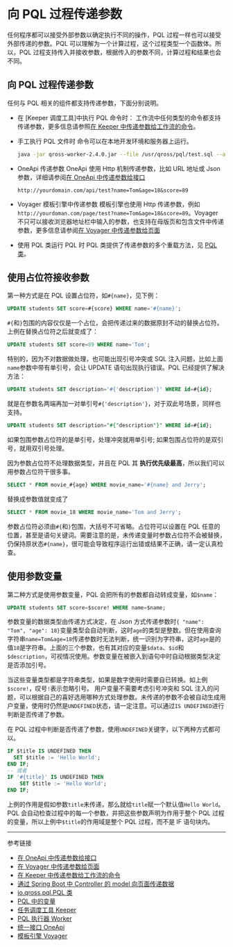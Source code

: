 # 向 PQL 过程传递参数

任何程序都可以接受外部参数以确定执行不同的操作，PQL 过程一样也可以接受外部传递的参数。PQL 可以理解为一个计算过程，这个过程类型一个函数体。所以，PQL 过程支持传入并接收参数，根据传入的参数不同，计算过程和结果也会不同。

## 向 PQL 过程传递参数

任何与 PQL 相关的组件都支持传递参数，下面分别说明。

* 在 [Keeper 调度工具]中执行 PQL 命令时：
  工作流中任何类型的命令都支持传递参数，更多信息请参照[在 Keeper 中传递参数给工作流的命令](/keeper/dag.md)。

* 手工执行 PQL 文件时
  命令可以在本地开发环境和服务器上运行。
  ```sh
  java -jar qross-worker-2.4.0.jar --file /usr/qross/pql/test.sql --args name=Tom&age=18&score=89
  ```

* OneApi 传递参数
  OneApi 使用 Http 机制传递参数，比如 URL 地址或 Json 参数，详细请参阅[在 OneApi 中传递参数给接口](/oneapi/params.md)
  ```
  http://yourdomain.com/api/test?name=Tom&age=18&score=89
  ```

* Voyager 模板引擎中传递参数
  模板引擎也使用 Http 传递参数，例如`http://yourdoman.com/page/test?name=Tom&age=18&score=89`。Voyager 不只可以接收浏览器地址栏中输入的参数，也支持在母版页和包含文件中传递参数，更多信息请参阅[在 Voyager 中传递参数给页面](/voyager/query.md)

* 使用 PQL 类运行 PQL 时
  PQL 类提供了传递参数的多个重载方法，见 [PQL 类](/pql/class.md)。

## 使用占位符接收参数

第一种方式是在 PQL 设置占位符，如`#{name}`，见下例：

```sql
UPDATE students SET score=#{score} WHERE name='#{name}';
```

`#{`和`}`包围的内容仅仅是一个占位，会把传递过来的数据原封不动的替换占位符。上例在替换占位符之后就变成了：

```sql
UPDATE students SET score=89 WHERE name='Tom';
```

特别的，因为不对数据做处理，也可能出现引号冲突或 SQL 注入问题，比如上面`name`参数中带有单引号，会让 UPDATE 语句出现执行错误。PQL 已经提供了解决方法：

```sql
UPDATE students SET description='#{'description'}' WHERE id=#{id};
```

就是在参数名两端再加一对单引号`#{'description'}`，对于双此号场景，同样也支持。

```sql
UPDATE students SET description="#{"description"}" WHERE id=#{id};
```

如果包围参数占位符的是单引号，处理冲突就用单引号; 如果包围占位符的是双引号，就用双引号处理。

因为参数占位符不处理数据类型，并且在 PQL 其 **执行优先级最高**，所以我们可以用参数占位符干很多事。

```sql
SELECT * FROM movie_#{age} WHERE movie_name='#{name} and Jerry'; 
```

替换成参数值就变成了
```sql
SELECT * FROM movie_18 WHERE movie_name='Tom and Jerry';
```

参数占位符必须由`#{`和`}`包围，大括号不可省略。占位符可以设置在 PQL 任意的位置，甚至是语句关键词。需要注意的是，未传递变量时参数占位符不会被替换，仍保持原状态`#{name}`，很可能会导致程序运行出错或结果不正确，请一定认真检查。

## 使用参数变量

第二种方式是使用参数变量，PQL 会把所有的参数都自动转成变量，如`$name`：

```sql
UPDATE students SET score=$score! WHERE name=$name;
```

参数变量的数据类型由传递方式决定，在 Json 方式传递参数时`{ "name": "Tom", "age": 18}`变量类型会自动判断，这时`age`的类型是整数。但在使用查询字符串`name=Tom&age=18`传递参数时无法判断，统一识别为字符串，这时`age`是的值`18`是字符串。上面的三个参数，也有其对应的变量`$data`、`$id`和`$description`，可视情况使用。参数变量在被嵌入到语句中时自动根据类型决定是否添加引号。

当这些变量类型都是字符串类型，如果是数字使用时需要自已转换。如上例`$score!`，叹号`!`表示忽略引号。 用户变量不需要考虑引号冲突和 SQL 注入的问题，可以根据自己的喜好选用哪种方式处理参数。未传递的参数不会被自动生成用户变量，使用时仍然是`UNDEFINED`状态，请一定注意。可以通过`IS UNDEFINED`进行判断是否传递了参数。

在 PQL 过程中判断是否传递了参数，使用`UNDEFINED`关键字，以下两种方式都可以。

```sql
IF $title IS UNDEFINED THEN
  SET $title := 'Hello World';
END IF;
-- 或者
IF '#{title}' IS UNDEFINED THEN
    SET $title := 'Hello World';
END IF;
```

上例的作用是假如参数`title`未传递，那么就给`title`赋一个默认值`Hello World`。PQL 会自动检查过程中的每一个参数，并把这些参数声明为作用于整个 PQL 过程的变量，所以上例中`$title`的作用域是整个 PQL 过程，而不是 IF 语句块内。

---
参考链接

* [在 OneApi 中传递参数给接口](/oneapi/params.md)
* [在 Voyager 中传递参数给页面](/voyager/query.md)
* [在 Keeper 中传递参数给工作流的命令](/keeper/dag.md)
* [通过 Spring Boot 中 Controller 的 model 向页面传递数据](/voyager/model.md)
* [io.qross.pql.PQL 类](/pql/class.md)
* [PQL 中的变量](/pql/variable.md)
* [任务调度工具 Keeper](/keeper/overview.md)
* [PQL 执行器 Worker](/worker/overview.md)
* [统一接口 OneApi](/oneapi/overview.md)
* [模板引擎 Voyager](/voyager/overview.md)
